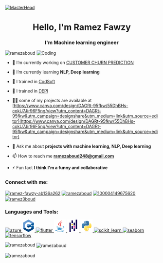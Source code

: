 [![MasterHead](https://images.squarespace-cdn.com/content/v1/5feb53185d3dab691b47361b/1609930650139-9NRI63XUJ29Y7E9LEA9G/12eca-machine-learning.gif)](https://rishavchanda.io)
<h1 align="center">Hello, I'm Ramez Fawzy</h1>
<h3 align="center">I'm Machine learning engineer</h3>
<img align="right" alt="Coding" width="400" src="https://cdn.dribbble.com/users/1162077/screenshots/3848914/programmer.gif">

<p align="left"> <img src="https://komarev.com/ghpvc/?username=ramezaboud&label=Profile%20views&color=0e75b6&style=flat" alt="ramezaboud" /> </p>

- 🔭 I’m currently working on [CUSTOMER CHURN PREDICTION](https://github.com/ramezaboud/CODSOFT/blob/main/task_3.ipynb)

- 🌱 I’m currently learning **NLP, Deep learning**

- 👯 I trained in [CodSoft](https://www.linkedin.com/company/codsoft/posts/?feedView=all)

- 👯 I trained in [DEPI](https://www.linkedin.com/company/digital-egypt-pioneers-initiative-depi/)

- 👨‍💻 some of my projects are available at [https://www.canva.com/design/DAGRt-95fkw/55DhBHs-cokU7Jir96F5ng/view?utm_content=DAGRt-95fkw&utm_campaign=designshare&utm_medium=link&utm_source=editor](https://www.canva.com/design/DAGRt-95fkw/55DhBHs-cokU7Jir96F5ng/view?utm_content=DAGRt-95fkw&utm_campaign=designshare&utm_medium=link&utm_source=editor)

- 💬 Ask me about **projects with machine learning, NLP, Deep learning**

- 📫 How to reach me **ramezaboud248@gmail.com**

- ⚡ Fun fact **I think I'm a funny and collaborative**

<h3 align="left">Connect with me:</h3>
<p align="left">
<a href="https://linkedin.com/in/ramez-fawzy-ab136a262" target="blank"><img align="center" src="https://raw.githubusercontent.com/rahuldkjain/github-profile-readme-generator/master/src/images/icons/Social/linked-in-alt.svg" alt="ramez-fawzy-ab136a262" height="30" width="40" /></a>
<a href="https://kaggle.com/ramezaboud" target="blank"><img align="center" src="https://raw.githubusercontent.com/rahuldkjain/github-profile-readme-generator/master/src/images/icons/Social/kaggle.svg" alt="ramezaboud" height="30" width="40" /></a>
<a href="https://fb.com/100004149675620" target="blank"><img align="center" src="https://raw.githubusercontent.com/rahuldkjain/github-profile-readme-generator/master/src/images/icons/Social/facebook.svg" alt="100004149675620" height="30" width="40" /></a>
<a href="https://instagram.com/ramez3boud" target="blank"><img align="center" src="https://raw.githubusercontent.com/rahuldkjain/github-profile-readme-generator/master/src/images/icons/Social/instagram.svg" alt="ramez3boud" height="30" width="40" /></a>
</p>

<h3 align="left">Languages and Tools:</h3>
<p align="left"> <a href="https://azure.microsoft.com/en-in/" target="_blank" rel="noreferrer"> <img src="https://www.vectorlogo.zone/logos/microsoft_azure/microsoft_azure-icon.svg" alt="azure" width="40" height="40"/> </a> <a href="https://www.w3schools.com/cpp/" target="_blank" rel="noreferrer"> <img src="https://raw.githubusercontent.com/devicons/devicon/master/icons/cplusplus/cplusplus-original.svg" alt="cplusplus" width="40" height="40"/> </a> <a href="https://flutter.dev" target="_blank" rel="noreferrer"> <img src="https://www.vectorlogo.zone/logos/flutterio/flutterio-icon.svg" alt="flutter" width="40" height="40"/> </a> <a href="https://www.java.com" target="_blank" rel="noreferrer"> <img src="https://raw.githubusercontent.com/devicons/devicon/master/icons/java/java-original.svg" alt="java" width="40" height="40"/> </a> <a href="https://pandas.pydata.org/" target="_blank" rel="noreferrer"> <img src="https://raw.githubusercontent.com/devicons/devicon/2ae2a900d2f041da66e950e4d48052658d850630/icons/pandas/pandas-original.svg" alt="pandas" width="40" height="40"/> </a> <a href="https://www.python.org" target="_blank" rel="noreferrer"> <img src="https://raw.githubusercontent.com/devicons/devicon/master/icons/python/python-original.svg" alt="python" width="40" height="40"/> </a> <a href="https://scikit-learn.org/" target="_blank" rel="noreferrer"> <img src="https://upload.wikimedia.org/wikipedia/commons/0/05/Scikit_learn_logo_small.svg" alt="scikit_learn" width="40" height="40"/> </a> <a href="https://seaborn.pydata.org/" target="_blank" rel="noreferrer"> <img src="https://seaborn.pydata.org/_images/logo-mark-lightbg.svg" alt="seaborn" width="40" height="40"/> </a> <a href="https://www.tensorflow.org" target="_blank" rel="noreferrer"> <img src="https://www.vectorlogo.zone/logos/tensorflow/tensorflow-icon.svg" alt="tensorflow" width="40" height="40"/> </a> </p>

<p><img align="left" src="https://github-readme-stats.vercel.app/api/top-langs?username=ramezaboud&show_icons=true&locale=en&layout=compact" alt="ramezaboud" /></p>

<p>&nbsp;<img align="center" src="https://github-readme-stats.vercel.app/api?username=ramezaboud&show_icons=true&locale=en" alt="ramezaboud" /></p>

<p><img align="center" src="https://github-readme-streak-stats.herokuapp.com/?user=ramezaboud&" alt="ramezaboud" /></p>
